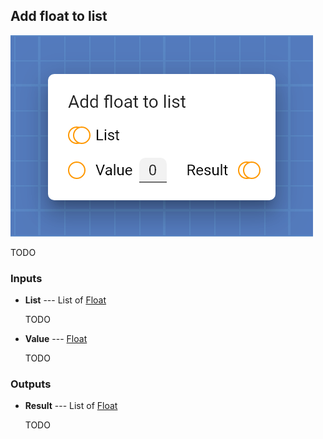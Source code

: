 ## Add float to list

![Add float to list](assets/img/cards/addFloatToList.png)

TODO


### Inputs


* **List** --- List of [Float](types/Float.html)

  TODO

* **Value** --- [Float](types/Float.html)

  TODO





### Outputs


* **Result** --- List of [Float](types/Float.html)

  TODO




